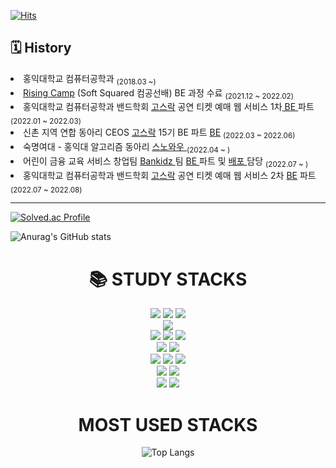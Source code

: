 [![Hits](https://hits.seeyoufarm.com/api/count/incr/badge.svg?url=https://github.com/sanbonai06%2Fgjbae1212%2Fhit-counter&count_bg=%23A997E9&title_bg=%237E96F1&icon=tencentqq.svg&icon_color=%23FFFFFF&title=hits&edge_flat=false)](https://hits.seeyoufarm.com)
<!--
**sanbonai06/sanbonai06** is a ✨ _special_ ✨ repository because its `README.md` (this file) appears on your GitHub profile.

Here are some ideas to get you started:

- 🔭 I’m currently working on ...
- 🌱 I’m currently learning ...
- 👯 I’m looking to collaborate on ...
- 🤔 I’m looking for help with ...
- 💬 Ask me about ...
- 📫 How to reach me: ...
- 😄 Pronouns: ...
- ⚡ Fun fact: ...
-->

## 🗓 History

  <li>홍익대학교 컴퓨터공학과 <sub>(2018.03 ~)</sub></li>
  <li><a href="https://github.com/sanbonai06/BunJangClone">Rising Camp</a> (Soft Squared 컴공선배) BE 과정 수료 <sub>(2021.12 ~ 2022.02)</sub></li>
  <li>홍익대학교 컴퓨터공학과 밴드학회 <a href="https://github.com/Gosrock">고스락</a> 공연 티켓 예매 웹 서비스 1차<a href="https://github.com/Gosrock/Ticket-Backend-21th"> BE </a> 파트 <sub>(2022.01 ~ 2022.03)</sub></li>
  <li>신촌 지역 연합 동아리 CEOS <a href="https://github.com/Gosrock">고스락</a> 15기 BE 파트 <a href="https://github.com/Team-PokeDon/django-vote-15th">BE</a> <sub>(2022.03 ~ 2022.06)</sub></li>
  <li>숙명여대 - 홍익대 알고리즘 동아리 <a href="https://github.com/snovvow/sanbonai06">스노와우 </a> <sub>(2022.04 ~ )</sub></li>
  <li>어린이 금융 교육 서비스 창업팀 <a href="https://github.com/Bankidz">Bankidz </a> 팀 <a href="https://github.com/bankidz/bankidz-server"> BE </a> 파트 및 <a href="https://github.com/bankidz/bankidz-deploy">배포 </a> 담당 <sub>(2022.07 ~ )</sub></li>
  <li>홍익대학교 컴퓨터공학과 밴드학회 <a href="https://github.com/Gosrock">고스락</a> 공연 티켓 예매 웹 서비스 2차 <a href="https://github.com/Gosrock/Ticket-Backend-22th">BE</a> 파트<sub>(2022.07 ~ 2022.08)</sub></li>
  
  ----

[![Solved.ac Profile](http://mazassumnida.wtf/api/v2/generate_badge?boj=sanbonai06)](https://solved.ac/sanbonai06/)

![Anurag's GitHub stats](https://github-readme-stats.vercel.app/api?username=sanbonai06&show_icons=true&theme=material-palenight)

<div align=center><h1>📚 STUDY STACKS</h1></div>

<div align=center> 
  <img src="https://img.shields.io/badge/java-007396?style=for-the-badge&logo=java&logoColor=white">
  <img src="https://img.shields.io/badge/c-A8B9CC?style=for-the-badge&logo=c&logoColor=white">
  <img src="https://img.shields.io/badge/c++-00599C?style=for-the-badge&logo=c%2B%2B&logoColor=white">
  <br>

  <img src="https://img.shields.io/badge/javascript-F7DF1E?style=for-the-badge&logo=javascript&logoColor=black"> 
  <br>
  
  <img src="https://img.shields.io/badge/mysql-4479A1?style=for-the-badge&logo=mysql&logoColor=white">
  <img src="https://img.shields.io/badge/jpa-A8B9CC?style=for-the-badge&logo=jpa&logoColor=white">
  <img src="https://img.shields.io/badge/mongoDB-47A248?style=for-the-badge&logo=MongoDB&logoColor=white">
  <br>
  
  <img src="https://img.shields.io/badge/react-61DAFB?style=for-the-badge&logo=react&logoColor=black"> 
  <img src="https://img.shields.io/badge/node.js-339933?style=for-the-badge&logo=Node.js&logoColor=white">
  <br>
  
  <img src="https://img.shields.io/badge/spring-6DB33F?style=for-the-badge&logo=spring&logoColor=white">
  <img src="https://img.shields.io/badge/django-118414?style=for-the-badge&logo=django&logoColor=white">
  <img src="https://img.shields.io/badge/express-000000?style=for-the-badge&logo=express&logoColor=white">
  <br>
  
  <img src="https://img.shields.io/badge/amazonaws-232F3E?style=for-the-badge&logo=amazonaws&logoColor=white"> 
  <img src="https://img.shields.io/badge/apache tomcat-F8DC75?style=for-the-badge&logo=apachetomcat&logoColor=white">
  <br>
  
  <img src="https://img.shields.io/badge/github-181717?style=for-the-badge&logo=github&logoColor=white">
  <img src="https://img.shields.io/badge/git-F05032?style=for-the-badge&logo=git&logoColor=white">
  <br>
</div>


<div align=center><h1>MOST USED STACKS</h1></div>

<div align=center>

![Top Langs](https://github-readme-stats.vercel.app/api/top-langs/?username=sanbonai06&layout=compact&theme=tokyonight)

</div>


